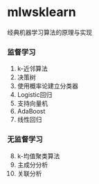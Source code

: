 # mlwsklearn
经典机器学习算法的原理与实现

### 
### **监督学习**
1. k-近邻算法
2. 决策树 
3. 使用概率论建立分类器
4. Logistic回归
5. 支持向量机
6. AdaBoost
7. 线性回归
### **无监督学习**
8. k-均值聚类算法
9. 主成分分析
10. 关联分析

